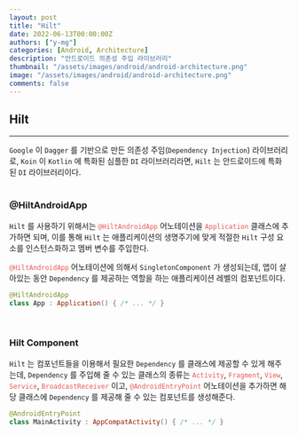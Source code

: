 ```yaml
---
layout: post
title: "Hilt"
date: 2022-06-13T00:00:00Z
authors: ["y-mg"]
categories: [Android, Architecture]
description: "안드로이드 의존성 주입 라이브러리"
thumbnail: "/assets/images/android/android-architecture.png"
image: "/assets/images/android/android-architecture.png"
comments: false
---
```


## Hilt
***
`Google` 이 `Dagger` 를 기반으로 만든 의존성 주임(`Dependency Injection`) 라이브러리로, `Koin` 이 `Kotlin` 에 특화된 심플한 `DI` 라이브러리라면, `Hilt` 는 안드로이드에 특화된 `DI` 라이브러리이다.
<br/>
<br/>

### @HiltAndroidApp
`Hilt` 를 사용하기 위해서는 <code style="color: #eb5657;">@HiltAndroidApp</code> 어노테이션을 <code style="color: #eb5657;">Application</code> 클래스에 추가하면 되며, 이를 통해 `Hilt` 는 애플리케이션의 생명주기에 맞게 적절한 `Hilt` 구성 요소를 인스턴스화하고 멤버 변수를 주입한다.
<br/>

<code style="color: #eb5657;">@HiltAndroidApp</code> 어노테이션에 의해서 `SingletonComponent` 가 생성되는데, 앱이 살아있는 동안 `Dependency` 를 제공하는 역할을 하는 애플리케이션 레벨의 컴포넌트이다. 

```kotlin
@HiltAndroidApp
class App : Application() { /* ... */ }
```
<br/>

### Hilt Component
`Hilt` 는 컴포넌트들을 이용해서 필요한 `Dependency` 를 클래스에 제공할 수 있게 해주는데, `Dependency` 를 주입해 줄 수 있는 클래스의 종류는 <code style="color: #eb5657;">Activity</code>, <code style="color: #eb5657;">Fragment</code>, <code style="color: #eb5657;">View</code>, <code style="color: #eb5657;">Service</code>, <code style="color: #eb5657;">BroadcastReceiver</code> 이고, <code style="color: #eb5657;">@AndroidEntryPoint</code> 어노테이션을 추가하면 해당 클래스에 `Dependency` 를 제공해 줄 수 있는 컴포넌트를 생성해준다.
<br/>

```kotlin
@AndroidEntryPoint
class MainActivity : AppCompatActivity() { /* ... */ }
```
<br/>




<code style="color: #eb5657;"></code>

